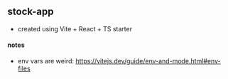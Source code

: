 ## stock-app

- created using Vite + React + TS starter

#### notes

- env vars are weird: https://vitejs.dev/guide/env-and-mode.html#env-files
